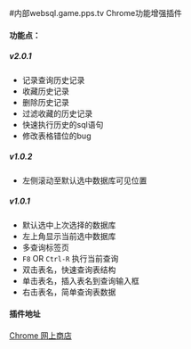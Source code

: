#内部websql.game.pps.tv Chrome功能增强插件
#### 功能点：
##### v2.0.1
* 记录查询历史记录
* 收藏历史记录
* 删除历史记录
* 过滤收藏的历史记录
* 快速执行历史的sql语句
* 修改表格错位的bug

##### v1.0.2
* 左侧滚动至默认选中数据库可见位置

##### v1.0.1
* 默认选中上次选择的数据库
* 左上角显示当前选中数据库
* 多查询标签页
* `F8` OR `Ctrl-R` 执行当前查询
* 双击表名，快速查询表结构
* 单击表名，插入表名到查询输入框
* 右击表名，简单查询表数据
 

#### 插件地址
[Chrome 网上商店](https://chrome.google.com/webstore/detail/websql-plus/hpepihodnkmmacjlnjodgchdflcmeafo?gl=CN "Chrome 网上商店")
